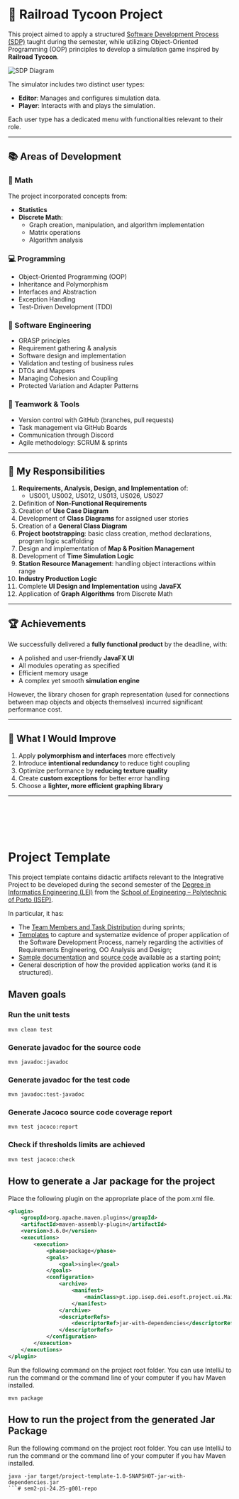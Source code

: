 # 🚂 Railroad Tycoon Project

This project aimed to apply a structured [Software Development Process (SDP)](https://www.geeksforgeeks.org/software-engineering/software-development-process/) taught during the semester, while utilizing Object-Oriented Programming (OOP) principles to develop a simulation game inspired by **Railroad Tycoon**.

![SDP Diagram](SDP.png)

The simulator includes two distinct user types:  
- **Editor**: Manages and configures simulation data.  
- **Player**: Interacts with and plays the simulation.

Each user type has a dedicated menu with functionalities relevant to their role.

---

## 📚 Areas of Development

### 🔢 Math
The project incorporated concepts from:
- **Statistics**
- **Discrete Math**:
  - Graph creation, manipulation, and algorithm implementation
  - Matrix operations
  - Algorithm analysis

### 💻 Programming
- Object-Oriented Programming (OOP)
- Inheritance and Polymorphism
- Interfaces and Abstraction
- Exception Handling
- Test-Driven Development (TDD)

### 🧠 Software Engineering
- GRASP principles
- Requirement gathering & analysis
- Software design and implementation
- Validation and testing of business rules
- DTOs and Mappers
- Managing Cohesion and Coupling
- Protected Variation and Adapter Patterns

### 🤝 Teamwork & Tools
- Version control with GitHub (branches, pull requests)
- Task management via GitHub Boards
- Communication through Discord
- Agile methodology: SCRUM & sprints

---

## 👤 My Responsibilities

1. **Requirements, Analysis, Design, and Implementation** of:
   - US001, US002, US012, US013, US026, US027
2. Definition of **Non-Functional Requirements**
3. Creation of **Use Case Diagram**
4. Development of **Class Diagrams** for assigned user stories
5. Creation of a **General Class Diagram**
6. **Project bootstrapping**: basic class creation, method declarations, program logic scaffolding
7. Design and implementation of **Map & Position Management**
8. Development of **Time Simulation Logic**
9. **Station Resource Management**: handling object interactions within range
10. **Industry Production Logic**
11. Complete **UI Design and Implementation** using **JavaFX**
12. Application of **Graph Algorithms** from Discrete Math

---

## 🏆 Achievements

We successfully delivered a **fully functional product** by the deadline, with:
- A polished and user-friendly **JavaFX UI**
- All modules operating as specified
- Efficient memory usage
- A complex yet smooth **simulation engine**

However, the library chosen for graph representation (used for connections between map objects and objects themselves) incurred significant performance cost.

---

## 🔄 What I Would Improve

1. Apply **polymorphism and interfaces** more effectively
2. Introduce **intentional redundancy** to reduce tight coupling
3. Optimize performance by **reducing texture quality**
4. Create **custom exceptions** for better error handling
5. Choose a **lighter, more efficient graphing library**

---

<br /><br /><br /><br />

# Project Template

This project template contains didactic artifacts relevant to the Integrative Project to be developed during the second semester of the [Degree in Informatics Engineering (LEI)](https://www.isep.ipp.pt/Course/Course/26) from the [School of Engineering – Polytechnic of Porto (ISEP)](https://www.isep.ipp.pt).

In particular, it has:

* The [Team Members and Task Distribution](docs/TeamMembersAndTasks.md) during sprints;
* [Templates](docs/(template-files)) to capture and systematize evidence of proper application of the Software Development Process, namely regarding the activities of Requirements Engineering, OO Analysis and Design;
* [Sample documentation](docs/outsourcing-tasks-example) and [source code](src) available as a starting point;
* General description of how the provided application works (and it is structured).


## Maven goals

### Run the unit tests
```
mvn clean test
```

### Generate javadoc for the source code
```
mvn javadoc:javadoc
```

### Generate javadoc for the test code
```
mvn javadoc:test-javadoc
```

### Generate Jacoco source code coverage report
```
mvn test jacoco:report
```

### Check if thresholds limits are achieved
```
mvn test jacoco:check
```

## How to generate a Jar package for the project

Place the following plugin on the appropriate place of the pom.xml file.

```xml
<plugin>
    <groupId>org.apache.maven.plugins</groupId>
    <artifactId>maven-assembly-plugin</artifactId>
    <version>3.6.0</version>
    <executions>
        <execution>
            <phase>package</phase>
            <goals>
                <goal>single</goal>
            </goals>
            <configuration>
                <archive>
                    <manifest>
                        <mainClass>pt.ipp.isep.dei.esoft.project.ui.Main</mainClass>
                    </manifest>
                </archive>
                <descriptorRefs>
                    <descriptorRef>jar-with-dependencies</descriptorRef>
                </descriptorRefs>
            </configuration>
        </execution>
    </executions>
</plugin>
```

Run the following command on the project root folder. You can use IntelliJ to run the command or the command line of your computer if you hav Maven installed.

```
mvn package
```

## How to run the project from the generated Jar Package

Run the following command on the project root folder. You can use IntelliJ to run the command or the command line of your computer if you hav Maven installed.

```
java -jar target/project-template-1.0-SNAPSHOT-jar-with-dependencies.jar
```# sem2-pi-24.25-g001-repo
